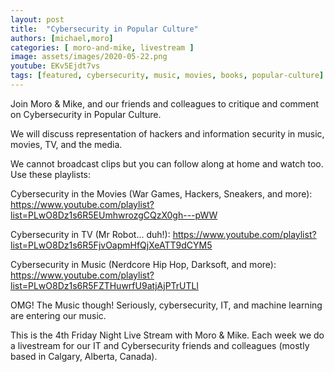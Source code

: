 ```yaml
---
layout: post
title:  "Cybersecurity in Popular Culture"
authors: [michael,moro]
categories: [ moro-and-mike, livestream ]
image: assets/images/2020-05-22.png
youtube: EKv5Ejdt7vs
tags: [featured, cybersecurity, music, movies, books, popular-culture]
---
```

Join Moro & Mike, and our friends and colleagues to critique and comment on Cybersecurity in Popular Culture. 

We will discuss representation of hackers and information security in music, movies, TV, and the media. 

We cannot broadcast clips but you can follow along at home and watch too. Use these playlists:

Cybersecurity in the Movies (War Games, Hackers, Sneakers, and more):
    https://www.youtube.com/playlist?list=PLwO8Dz1s6R5EUmhwrozgCQzX0gh---pWW

Cybersecurity in TV (Mr Robot... duh!):
    https://www.youtube.com/playlist?list=PLwO8Dz1s6R5FjvOapmHfQjXeATT9dCYM5

Cybersecurity in Music (Nerdcore Hip Hop, Darksoft, and more):
    https://www.youtube.com/playlist?list=PLwO8Dz1s6R5FZTHuwrfU9atjAjPTrUTLl

OMG! The Music though! Seriously, cybersecurity, IT, and machine learning are entering our music.

This is the 4th Friday Night Live Stream with Moro & Mike. Each week we do a livestream for our IT and Cybersecurity friends and colleagues (mostly based in Calgary, Alberta, Canada).

